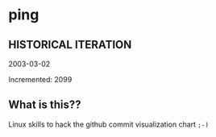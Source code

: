 # ping

## HISTORICAL ITERATION
2003-03-02

Incremented: 2099

## What is this?? 
Linux skills to hack the github commit visualization chart `;-)`
